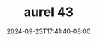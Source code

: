 --- 
title: "aurel 43"
description: "streaming  video bokep aurel 43 gratis   terbaru"
date: 2024-09-23T17:41:40-08:00
file_code: "kvbob4rbg5kv"
draft: false
cover: "z2jig5cv09oxrpvw.jpg"
tags: ["aurel", "bokep-indo", "bokep-viral", "bokep-ig"]
length: 104
fld_id: "1390211"
foldername: "Aurelnewalbum"
categories: ["Aurelnewalbum"]
views: 4
---